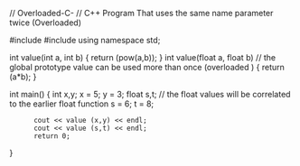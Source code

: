 // Overloaded-C-
// C++ Program That uses the same name parameter twice (Overloaded)
   
   #include <iostream>
   #include <cmath>
   using namespace std;
   
   int value(int a, int b)
   {
          return (pow(a,b));
  }
  int value(float a, float b)  // the global prototype value can be used more than once (overloaded    ) 
  {
          return (a*b);
  }
  
  int main()
  {
          int x,y;
          x = 5;
          y = 3;
          float s,t; // the float values will be correlated to the earlier float function 
          s = 6;
          t = 8;
  
          cout << value (x,y) << endl;
          cout << value (s,t) << endl;
          return 0;
  }
